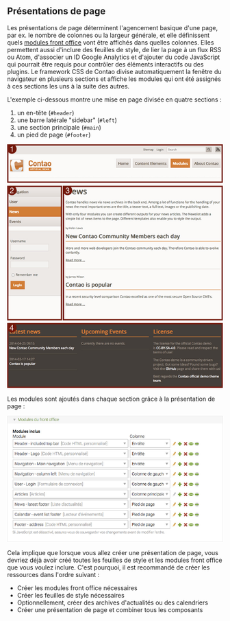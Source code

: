 ## Présentations de page

Les présentations de page déterminent l'agencement basique d'une page, par ex.
le nombre de colonnes ou la largeur générale, et elle définissent quels
[modules front office][1] vont être affichés dans quelles colonnes. Elles
permettent aussi d'inclure des feuilles de style, de lier la page à un flux RSS
ou Atom, d'associer un ID Google Analytics et d'ajouter du code JavaScript qui
pourrait être requis pour contrôler des éléments interactifs ou des plugins. Le
framework CSS de Contao divise automatiquement la fenêtre du navigateur en
plusieurs sections et affiche les modules qui ont été assignés à ces sections
les uns à la suite des autres.

L'exemple ci-dessous montre une mise en page divisée en quatre sections :

1. un en-tête (`#header`)
2. une barre latérale "sidebar" (`#left`)
3. une section principale (`#main`)
4. un pied de page (`#footer`)

![](images/front-end-structure.jpg)

Les modules sont ajoutés dans chaque section grâce à la présentation de page :

![](images/modules-front-office.jpg)

Cela implique que lorsque vous allez créer une présentation de page, vous devriez
déjà avoir créé toutes les feuilles de style et les modules front office que vous
voulez inclure. C'est pourquoi, il est recommandé de créer les ressources dans
l'ordre suivant :

* Créer les modules front office nécessaires
* Créer les feuilles de style nécessaires
* Optionnellement, créer des archives d'actualités ou des calendriers
* Créer une présentation de page et combiner tous les composants


[1]: ../03-gestion-des-pages/modules.md
